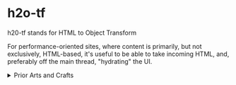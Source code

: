 # h2o-tf

h20-tf stands for HTML to Object Transform

For performance-oriented sites, where content is primarily, but not exclusively, HTML-based, 
it's useful to be able to take incoming HTML, and, preferably off the main thread,  "hydrating" the UI.  

<details>
<summary>Prior Arts and Crafts</summary>

Various approaches have been adopted to "hydrate" the HTML sent to the browser:

<details>
<summary>Progressive Enhancement</summary>

JQuery popularized this [technique](https://jqueryui.com/about/#progressive-enhancement)

Many JQuery UI components add JS functionality on top of the primitive HTML sent to the browser by the server.

However, the further the functionality strays from what is natively supported in the browser, the less likely the library is to try to simply "enhance" the HTML.

<details>
<summary>SSR</summary>

The way [React apparently does this is described here.](https://github.com/whatwg/dom/issues/831#issuecomment-586565905).  Kind of requires node (or a node plugin working inside another web server framework.)

</details>

<details>
<summary>Progressive Enhancement with Web Components</summary>

When [progressive enhancement of web components](https://developers.google.com/web/fundamentals/web-components/customelements#upgrades) is combined with the PRPL pattern, the results seem to outperform SSR solutions, in a seemingly simpler and less confining way.  Such techniques are compatible with all web server technologies. (Stencil may follow a slightly different approach, with very good results.)

But an interesting use case is when the light children of the web component can't practically be slotted in to the Shadow DOM of the Web Component.  

The light children can still provide the initial, pertinent information to devices where JS is disabled, including some search engines.  As the light children streams in, the browser can render as the light children stream in.

But when we upgrade / enhance the unknown element to a known element, we want to extract out the data, and allow the upgraded element to access that data, in order to generate the rich UI experience.  

If this is done in the slotchange event, it will typically require using the main thread to convert the HTML into a JS Object -- call it the "state" or the "view model" -- whatever.

This library endeavors to provide the opportunity to do the conversion from HTML to JS Objects **outside the main thread**, in a (service) worker, and to store that state in IndexedDB rather than RAM memory.  And it strives to provide that support not only for the initial "index.html" load, where applicable, but also on subsequent loading of HTML fragments.

</details>

</details>

Service Worker:  h2o-sw.js

If you have a main service worker that takes care of traditional PWA functionality, you can import this service (and other) service worker(s) using:

```JavaScript
importScripts('./h2o-sw.js');
```

Listens for postMessages of the form:

```JSON
{
    "command": "h2o-intercept",
    "message":{
        "requestUrl": "https://mydomain.com/myResource/",
        "storageKey":"a.b.c",
        "rootType": "array",
        "transform":{
            "li": {
                "type": "object",
                "prop": "item",
                "div[data-type='whatever']":{
                    "type": "object",
                    "prop": "whatever"
                } 
            }
        } 
    } 
}
```


<h2o-lilies fetch href="..." storage-key=a.b.c ></h2o-lilies> 
